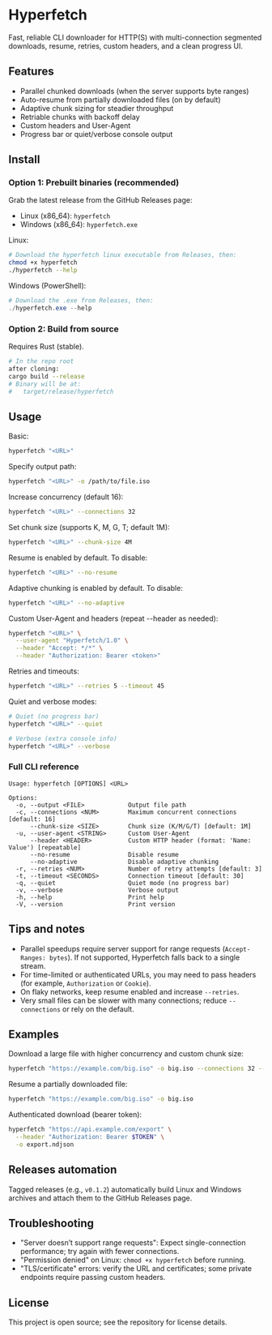 # Hyperfetch

Fast, reliable CLI downloader for HTTP(S) with multi-connection segmented downloads, resume, retries, custom headers, and a clean progress UI.

## Features
- Parallel chunked downloads (when the server supports byte ranges)
- Auto-resume from partially downloaded files (on by default)
- Adaptive chunk sizing for steadier throughput
- Retriable chunks with backoff delay
- Custom headers and User-Agent
- Progress bar or quiet/verbose console output

## Install

### Option 1: Prebuilt binaries (recommended)
Grab the latest release from the GitHub Releases page:
- Linux (x86_64): `hyperfetch`
- Windows (x86_64): `hyperfetch.exe`

Linux:
```bash
# Download the hyperfetch linux executable from Releases, then:
chmod +x hyperfetch
./hyperfetch --help
```

Windows (PowerShell):
```powershell
# Download the .exe from Releases, then:
./hyperfetch.exe --help
```

### Option 2: Build from source
Requires Rust (stable).
```bash
# In the repo root
after cloning:
cargo build --release
# Binary will be at:
#   target/release/hyperfetch
```

## Usage
Basic:
```bash
hyperfetch "<URL>"
```

Specify output path:
```bash
hyperfetch "<URL>" -o /path/to/file.iso
```

Increase concurrency (default 16):
```bash
hyperfetch "<URL>" --connections 32
```

Set chunk size (supports K, M, G, T; default 1M):
```bash
hyperfetch "<URL>" --chunk-size 4M
```

Resume is enabled by default. To disable:
```bash
hyperfetch "<URL>" --no-resume
```

Adaptive chunking is enabled by default. To disable:
```bash
hyperfetch "<URL>" --no-adaptive
```

Custom User-Agent and headers (repeat --header as needed):
```bash
hyperfetch "<URL>" \
  --user-agent "Hyperfetch/1.0" \
  --header "Accept: */*" \
  --header "Authorization: Bearer <token>"
```

Retries and timeouts:
```bash
hyperfetch "<URL>" --retries 5 --timeout 45
```

Quiet and verbose modes:
```bash
# Quiet (no progress bar)
hyperfetch "<URL>" --quiet

# Verbose (extra console info)
hyperfetch "<URL>" --verbose
```

### Full CLI reference
```
Usage: hyperfetch [OPTIONS] <URL>

Options:
  -o, --output <FILE>            Output file path
  -c, --connections <NUM>        Maximum concurrent connections [default: 16]
      --chunk-size <SIZE>        Chunk size (K/M/G/T) [default: 1M]
  -u, --user-agent <STRING>      Custom User-Agent
      --header <HEADER>          Custom HTTP header (format: 'Name: Value') [repeatable]
      --no-resume                Disable resume
      --no-adaptive              Disable adaptive chunking
  -r, --retries <NUM>            Number of retry attempts [default: 3]
  -t, --timeout <SECONDS>        Connection timeout [default: 30]
  -q, --quiet                    Quiet mode (no progress bar)
  -v, --verbose                  Verbose output
  -h, --help                     Print help
  -V, --version                  Print version
```

## Tips and notes
- Parallel speedups require server support for range requests (`Accept-Ranges: bytes`). If not supported, Hyperfetch falls back to a single stream.
- For time-limited or authenticated URLs, you may need to pass headers (for example, `Authorization` or `Cookie`).
- On flaky networks, keep resume enabled and increase `--retries`.
- Very small files can be slower with many connections; reduce `--connections` or rely on the default.

## Examples
Download a large file with higher concurrency and custom chunk size:
```bash
hyperfetch "https://example.com/big.iso" -o big.iso --connections 32 --chunk-size 8M
```

Resume a partially downloaded file:
```bash
hyperfetch "https://example.com/big.iso" -o big.iso
```

Authenticated download (bearer token):
```bash
hyperfetch "https://api.example.com/export" \
  --header "Authorization: Bearer $TOKEN" \
  -o export.ndjson
```

## Releases automation
Tagged releases (e.g., `v0.1.2`) automatically build Linux and Windows archives and attach them to the GitHub Releases page.

## Troubleshooting
- "Server doesn’t support range requests": Expect single-connection performance; try again with fewer connections.
- "Permission denied" on Linux: `chmod +x hyperfetch` before running.
- "TLS/certificate" errors: verify the URL and certificates; some private endpoints require passing custom headers.

## License
This project is open source; see the repository for license details.
